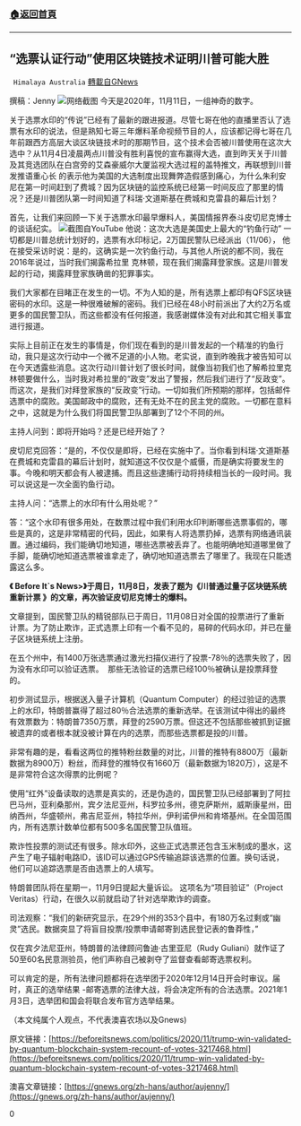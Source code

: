 ###  [:house:返回首頁](https://github.com/ourhimalayas/txt)
---

## “选票认证行动”使用区块链技术证明川普可能大胜
` Himalaya Australia` [轉載自GNews](https://gnews.org/zh-hans/546040/)

撰稿：Jenny
![]()![](https://gnews-media-offload.s3.amazonaws.com/wp-content/uploads/2020/11/10213807/IMG_3507.jpg)网络截图
今天是2020年，11月11日，一组神奇的数字。

关于选票水印的“传说”已经有了最新的跟进报道。尽管七哥在他的直播里否认了选票有水印的说法，但是熟知七哥三年爆料革命视频节目的人，应该都记得七哥在几年前跟西方高层大谈区块链技术时的那期节目，这个技术会否被川普使用在这次大选中？从11月4日凌晨两点川普没有胜利喜悦的宣布赢得大选，直到昨天关于川普及其竞选团队在白宫旁的艾森豪威尔大厦监视大选过程的盖特推文，再联想到川普发推语重心长 的表示他为美国的大选制度出现舞弊造假感到痛心，为什么朱利安尼在第一时间赶到了费城？因为区块链的监控系统已经第一时间反应了那里的情况？还是川普团队第一时间知道了科瑞·文道斯基在费城和克雷县的幕后计划？

首先，让我们来回顾一下关于选票水印最早爆料人，美国情报界泰斗皮切尼克博士的谈话纪实。
![]()![](https://gnews-media-offload.s3.amazonaws.com/wp-content/uploads/2020/11/10213844/IMG_3504.jpg)截图自YouTube
他说：这次大选是美国史上最大的“钓鱼行动” 一切都是川普总统计划好的，选票有水印标记，2万国民警队已经派出（11/06）， 他在接受采访时说：是的，这确实是一次钓鱼行动，与其他人所说的都不同，我在2016年说过，当时我们揭露希拉里 克林顿，现在我们揭露拜登家族。这是川普发起的行动，揭露拜登家族确凿的犯罪事实。

我们大家都在目睹正在发生的一切。不为人知的是，所有选票上都印有QFS区块链密码的水印。这是一种很难破解的密码。我们已经在48小时前派出了大约2万名或更多的国民警卫队，而这些都没有任何报道，我感谢媒体没有对此和其它相关事宜进行报道。

实际上目前正在发生的事情是，你们现在看到的是川普发起的一个精准的钓鱼行动，我只是这次行动中一个微不足道的小人物。老实说，直到昨晚我才被告知可以在今天透露些消息。这次行动川普计划了很长时间，就像当初我们也了解希拉里克林顿要做什么，当时我对希拉里的“政变”发出了警报，然后我们进行了“反政变”。而这次，是我们对拜登家族的“反政变”行动。一切如我们所预期的那样，包括邮件选票中的腐败。美国邮政中的腐败，还有无处不在的民主党的腐败。一切都在意料之中，这就是为什么我们将国民警卫队部署到了12个不同的州。

主持人问到：即将开始吗？还是已经开始了？

皮切尼克回答：“是的，不仅仅是即将，已经在实施中了。当你看到科瑞·文道斯基在费城和克雷县的幕后计划时，就知道这不仅仅是个威慑，而是确实将要发生的事。今晚和明天都会有人被逮捕。而且这些逮捕行动将持续相当长的一段时间。我 可以说这是一次全面钓鱼行动。

主持人问：“选票上的水印有什么用处呢？”

答：“这个水印有很多用处，在数票过程中我们利用水印判断哪些选票事假的，哪些是真的，这是非常精密的代码，因此，如果有人将选票扔掉，选票有网络通讯装置。通过编码，我们能确切地知道，哪些选票被丢弃了。也能明确地知道哪里做了手脚，能确切地知道选票被谁拿走了，确切地知道选票去了哪里了。我现在只能透露这么多。





**《 Before It`s News&gt;》于周日，11月8日，发表了题为《川普通过量子区块链系统重新计票 》的文章，再次验证皮切尼克博士的爆料。**

文章提到，国民警卫队的精锐部队已于周日，11月08日对全国的投票进行了重新计票。为了防止欺诈，正式选票上印有一个看不见的，易碎的代码水印，并已在量子区块链系统上注册。

在五个州中，有1400万张选票通过激光扫描仪进行了投票-78％的选票失败了，因为没有水印可以验证选票。  那些无法验证的选票已经100％被确认是投票拜登的。

初步测试显示，根据送入量子计算机（Quantum Computer）的经过验证的选票上的水印，特朗普赢得了超过80％合法选票的重新选举。在该测试中得出的最终有效票数为：特朗普7350万票，拜登的2590万票。但这还不包括那些被抓到证据被遗弃的或者根本就没被计算在内的选票，而那些选票都是投的川普。

非常有趣的是，看看这两位的推特粉丝数量的对比，川普的推特有8800万（最新数据为8900万）粉丝，而拜登的推特仅有1660万（最新数据为1820万），这是不是非常符合这次得票的比例呢？

使用“红外”设备读取的选票是真实的，还是伪造的，国民警卫队已经部署到了阿拉巴马州，亚利桑那州，宾夕法尼亚州，科罗拉多州，德克萨斯州，威斯康星州，田纳西州，华盛顿州，弗吉尼亚州，特拉华州，伊利诺伊州和肯塔基州。在全国范围内，所有选票计数单位都有500多名国民警卫队值班。

欺诈性投票的测试还有很多。除水印外，这些正式选票还包含玉米制成的墨水，这产生了电子辐射电路ID，该ID可以通过GPS传输追踪该选票的位置。换句话说，他们可以追踪选票是否由选票上的人填写。

特朗普团队将在星期一，11月9日提起大量诉讼。 这项名为“项目验证”（Project Veritas）行动，在很久以前就启动了针对选举欺诈的调查。

司法观察：“我们的新研究显示，在29个州的353个县中，有180万名过剩或“幽灵”选民。数据突显了将盲目投票/投票申请邮寄到选民登记表的鲁莽性，”

仅在宾夕法尼亚州，特朗普的法律顾问鲁迪·古里亚尼（Rudy Guliani）就作证了50至60名民意测验员，他们声称自己被剥夺了监督查看邮寄选票权利。

可以肯定的是，所有法律问题都将在选举团于2020年12月14日开会时审议。届时，真正的选举结果 -邮寄选票的法律大战，将会决定所有的合法选票。2021年1月3日，选举团和国会将联合发布官方选举结果。

（本文纯属个人观点，不代表澳喜农场以及Gnews)

原文链接：[https://beforeitsnews.com/politics/2020/11/trump-win-validated-by-quantum-blockchain-system-recount-of-votes-3217468.html](https://beforeitsnews.com/politics/2020/11/trump-win-validated-by-quantum-blockchain-system-recount-of-votes-3217468.html)

澳喜文章链接：[https://gnews.org/zh-hans/author/aujenny/](https://gnews.org/zh-hans/author/aujenny/)

0
